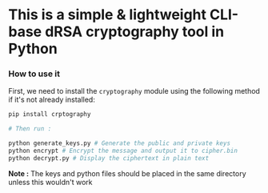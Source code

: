 # This is a simple & lightweight CLI-base dRSA cryptography tool in Python
### **How to use it**

First, we need to install the `cryptography` module using the following method if it's not already installed:

```bash
pip install crptography

# Then run :

python generate_keys.py # Generate the public and private keys
python encrypt # Encrypt the message and output it to cipher.bin
python decrypt.py # Display the ciphertext in plain text
```

**Note :** The keys and python files should be placed in the same directory unless this wouldn't work 
